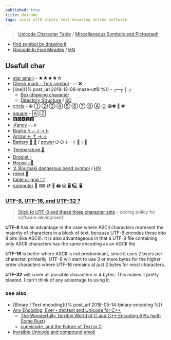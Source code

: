 ```yaml
---
published: true
title: Unicode
tags: ascii utf8 binary text encoding online software
---
```

> [Unicode Character Table](https://unicode-table.com/en/#basic-latin) / [Miscellaneous Symbols and Pictograph](https://www.unicode.org/charts/PDF/U1F300.pdf)

- [find symbol by drawing it](https://tell.wtf/)
- [Unicode In Five Minutes](https://richardjharris.github.io/unicode-in-five-minutes.html) / [HN](https://news.ycombinator.com/item?id=24157201)

## Usefull char
- [star emoji](https://fsymbols.com/signs/stars/) - ★★★★☆
- [Check mark - Tick symbol](https://fsymbols.com/signs/tick/) - ✅ ❌
- [line]({% post_url 2018-12-08-maze-utf8 %}) - ┌─┬ │ ┌ 
	- [Box-drawing character](https://en.wikipedia.org/wiki/Box-drawing_character)
	- [Directory Structure](https://jekyllrb.com/docs/structure/) / [SO](https://stackoverflow.com/questions/19699059/representing-directory-file-structure-in-markdown-syntax)
- [circle](https://symbl.cc/en/search/?q=plain+circle) - ⦿ ① ② ③ ④ ⑤ ⑥ ⑦ ⑧ Ⓐ ⓩ 😁⛔ 🚫 ⚽
- [square](https://symbl.cc/en/collections/fancy-letters/) - 🄰 🅉
- [🅱🅾🆇🅴🅳](https://yaytext.com/square-text/)
- [ℱancy](https://symbl.cc/en/collections/fancy-letters/) - ℳ
- [Braille ⠳ ⠴ ⠵ ⠶ ⠷ ](http://xahlee.info/comp/unicode_braille.html)
- [Arrow ← ↑ → ↓ ](https://unicode-table.com/en/blocks/arrows/)
- [Battery 🔋 🪫](https://emojipedia.org/search/?q=battery) / [power](https://altcodeunicode.com/alt-codes-electrotechnical-power-symbols/) ⏻ ⏼ ⏚ ⌁ ⚡ 🔌 💡🔦
- [Temperature 🌡](https://www.compart.com/en/unicode/U+1F321)
- [Droplet 💧](https://www.compart.com/en/unicode/U+1F4A7)
- [House ⌂🏡](https://www.compart.com/en/unicode/search?q=house#characters)
- [☡ Bourbaki dangerous bend symbol](https://en.wikipedia.org/wiki/Bourbaki_dangerous_bend_symbol) / [HN](https://news.ycombinator.com/item?id=38809728)
- [robot 🤖](https://altcodeunicode.com/robot-emoji/)
- [table or grid ](https://stackoverflow.com/questions/22289123/is-there-any-unicode-equivalent-for-a-grid-of-icons-symbol) [᎒᎒᎒᎒](https://www.compart.com/en/unicode/U+1392)
- [computer](https://www.amp-what.com/unicode/search/computer) 💾 ⌨ 💿 💽 🖨 💻 🖥 🖳 🖥️


### [UTF-8, UTF-16, and UTF-32 ?](https://stackoverflow.com/questions/496321/utf-8-utf-16-and-utf-32)

> [Stick to UTF-8 and these three character sets](http://www.ilikebigbits.com/2016_10_12_character_sets.html) - coding policy for software devlopment

**UTF-8** has an advantage in the case where ASCII characters represent the majority of characters in a block of text, because UTF-8 encodes these into 8 bits (like ASCII). It is also advantageous in that a UTF-8 file containing only ASCII characters has the same encoding as an ASCII file.

**UTF-16** is better where ASCII is not predominant, since it uses 2 bytes per character, primarily. UTF-8 will start to use 3 or more bytes for the higher order characters where UTF-16 remains at just 2 bytes for most characters.

**UTF-32** will cover all possible characters in 4 bytes. This makes it pretty bloated. I can't think of any advantage to using it.


### see also
- [Binary / Text encoding]({% post_url 2018-05-14-binary-encoding %})
- [Any Encoding, Ever - ztd.text and Unicode for C++](https://thephd.dev/any-encoding-ever-ztd-text-unicode-cpp)
	- [The Wonderfully Terrible World of C and C++ Encoding APIs (with Some Rust)](https://thephd.dev/the-c-c++-rust-string-text-encoding-api-landscape)
	- [cuneicode, and the Future of Text in C](https://thephd.dev/cuneicode-and-the-future-of-text-in-c)
- [Invisible Unicode and compound emoji ](https://eclecticlight.co/2024/03/30/invisible-unicode-and-compound-emoji/)

